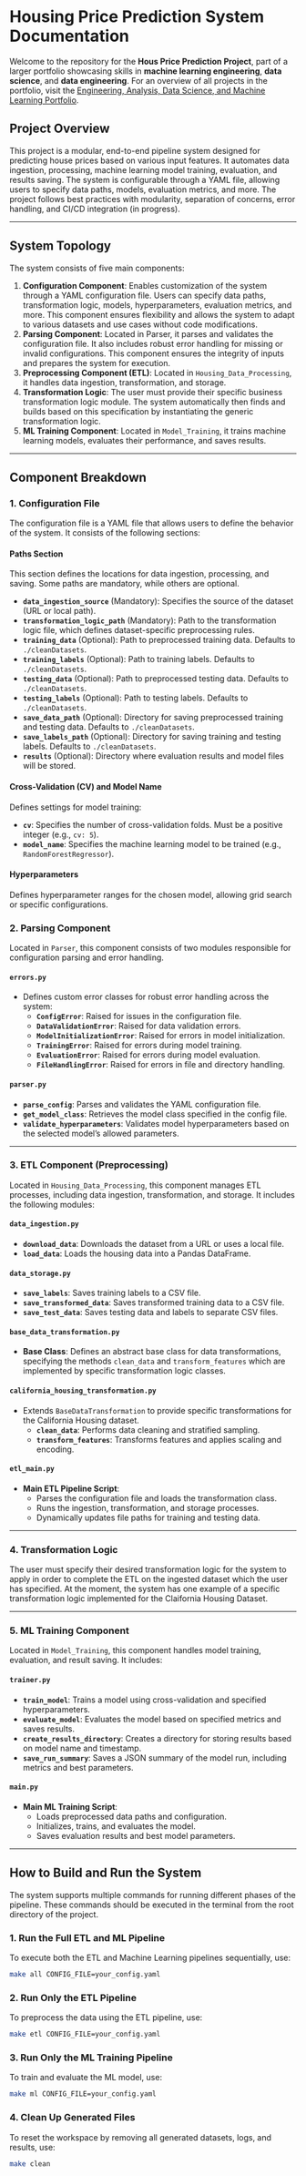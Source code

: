 # Housing Price Prediction System Documentation

Welcome to the repository for the **Hous Price Prediction Project**, part of a larger portfolio showcasing skills in **machine learning engineering**, **data science**, and **data engineering**. 
For an overview of all projects in the portfolio, visit the [Engineering, Analysis, Data Science, and Machine Learning Portfolio](https://github.com/MiladKetabGhale/EngineeringAnalysisData_ML).

## Project Overview

This project is a modular, end-to-end pipeline system designed for predicting house prices based on various input features. It automates data ingestion, processing, machine learning model training, evaluation, and results saving. The system is configurable through a YAML file, allowing users to specify data paths, models, evaluation metrics, and more. The project follows best practices with modularity, separation of concerns, error handling, and CI/CD integration (in progress).

---

## System Topology

The system consists of five main components:

1. **Configuration Component**: Enables customization of the system through a YAML configuration file. Users can specify data paths, transformation logic, models, hyperparameters, evaluation metrics, and more. This component ensures flexibility and allows the system to adapt to various datasets and use cases without code modifications.
2. **Parsing Component**: Located in Parser, it parses and validates the configuration file. It also includes robust error handling for missing or invalid configurations. This component ensures the integrity of inputs and prepares the system for execution.
3. **Preprocessing Component (ETL)**: Located in `Housing_Data_Processing`, it handles data ingestion, transformation, and storage.
4. **Transformation Logic**: The user must provide their specific business transformation logic module. The system automatically then finds and builds based on this specification by instantiating the generic transformation logic.
4. **ML Training Component**: Located in `Model_Training`, it trains machine learning models, evaluates their performance, and saves results.
---

## Component Breakdown

### 1. Configuration File

The configuration file is a YAML file that allows users to define the behavior of the system. It consists of the following sections:

#### **Paths Section**
This section defines the locations for data ingestion, processing, and saving. Some paths are mandatory, while others are optional.

- **`data_ingestion_source`** (Mandatory): Specifies the source of the dataset (URL or local path).
- **`transformation_logic_path`** (Mandatory): Path to the transformation logic file, which defines dataset-specific preprocessing rules.
- **`training_data`** (Optional): Path to preprocessed training data. Defaults to `./cleanDatasets`.
- **`training_labels`** (Optional): Path to training labels. Defaults to `./cleanDatasets`.
- **`testing_data`** (Optional): Path to preprocessed testing data. Defaults to `./cleanDatasets`.
- **`testing_labels`** (Optional): Path to testing labels. Defaults to `./cleanDatasets`.
- **`save_data_path`** (Optional): Directory for saving preprocessed training and testing data. Defaults to `./cleanDatasets`.
- **`save_labels_path`** (Optional): Directory for saving training and testing labels. Defaults to `./cleanDatasets`.
- **`results`** (Optional): Directory where evaluation results and model files will be stored.

#### **Cross-Validation (CV) and Model Name**
Defines settings for model training:

- **`cv`**: Specifies the number of cross-validation folds. Must be a positive integer (e.g., `cv: 5`).
- **`model_name`**: Specifies the machine learning model to be trained (e.g., `RandomForestRegressor`).

#### **Hyperparameters**
Defines hyperparameter ranges for the chosen model, allowing grid search or specific configurations.

### 2. Parsing Component

Located in `Parser`, this component consists of two modules responsible for configuration parsing and error handling.

#### `errors.py`
- Defines custom error classes for robust error handling across the system:
  - **`ConfigError`**: Raised for issues in the configuration file.
  - **`DataValidationError`**: Raised for data validation errors.
  - **`ModelInitializationError`**: Raised for errors in model initialization.
  - **`TrainingError`**: Raised for errors during model training.
  - **`EvaluationError`**: Raised for errors during model evaluation.
  - **`FileHandlingError`**: Raised for errors in file and directory handling.

#### `parser.py`
- **`parse_config`**: Parses and validates the YAML configuration file.
- **`get_model_class`**: Retrieves the model class specified in the config file.
- **`validate_hyperparameters`**: Validates model hyperparameters based on the selected model’s allowed parameters.

---

### 3. ETL Component (Preprocessing)

Located in `Housing_Data_Processing`, this component manages ETL processes, including data ingestion, transformation, and storage. It includes the following modules:

#### `data_ingestion.py`
- **`download_data`**: Downloads the dataset from a URL or uses a local file.
- **`load_data`**: Loads the housing data into a Pandas DataFrame.

#### `data_storage.py`
- **`save_labels`**: Saves training labels to a CSV file.
- **`save_transformed_data`**: Saves transformed training data to a CSV file.
- **`save_test_data`**: Saves testing data and labels to separate CSV files.

#### `base_data_transformation.py`
- **Base Class**: Defines an abstract base class for data transformations, specifying the methods `clean_data` and `transform_features` which are implemented by specific transformation logic classes.

#### `california_housing_transformation.py`
- Extends `BaseDataTransformation` to provide specific transformations for the California Housing dataset.
  - **`clean_data`**: Performs data cleaning and stratified sampling.
  - **`transform_features`**: Transforms features and applies scaling and encoding.

#### `etl_main.py`
- **Main ETL Pipeline Script**: 
  - Parses the configuration file and loads the transformation class.
  - Runs the ingestion, transformation, and storage processes.
  - Dynamically updates file paths for training and testing data.

---

### 4. Transformation Logic

The user must specify their desired transformation logic for the system to apply in order to complete the ETL on the ingested dataset which the user has specified. At the moment, the system has one example of a specific transformation logic implemented for the Claifornia Housing Dataset.

---

### 5. ML Training Component

Located in `Model_Training`, this component handles model training, evaluation, and result saving. It includes:

#### `trainer.py`
- **`train_model`**: Trains a model using cross-validation and specified hyperparameters.
- **`evaluate_model`**: Evaluates the model based on specified metrics and saves results.
- **`create_results_directory`**: Creates a directory for storing results based on model name and timestamp.
- **`save_run_summary`**: Saves a JSON summary of the model run, including metrics and best parameters.

#### `main.py`
- **Main ML Training Script**:
  - Loads preprocessed data paths and configuration.
  - Initializes, trains, and evaluates the model.
  - Saves evaluation results and best model parameters.

---

## How to Build and Run the System

The system supports multiple commands for running different phases of the pipeline. These commands should be executed in the terminal from the root directory of the project.

### 1. **Run the Full ETL and ML Pipeline**

To execute both the ETL and Machine Learning pipelines sequentially, use:

```bash
make all CONFIG_FILE=your_config.yaml
```
### 2. **Run Only the ETL Pipeline**

To preprocess the data using the ETL pipeline, use:
```bash
make etl CONFIG_FILE=your_config.yaml
```
### 3. **Run Only the ML Training Pipeline**

To train and evaluate the ML model, use:

```bash
make ml CONFIG_FILE=your_config.yaml
```
### 4. **Clean Up Generated Files**

To reset the workspace by removing all generated datasets, logs, and results, use:

```bash
make clean
```
